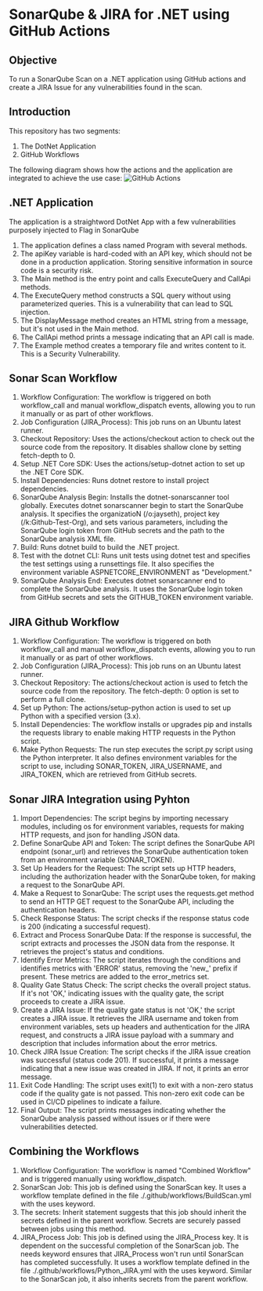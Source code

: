 # SonarQube & JIRA for .NET using GitHub Actions

## Objective
To run a SonarQube Scan on a .NET application using GitHub actions and create a JIRA Issue for any vulnerabilities found in the scan. 

## Introduction
This repository has two segments:
  1. The DotNet Application
  2. GitHub Workflows

The following diagram shows how the actions and the application are integrated to achieve the use case:
![GitHub Actions](https://github.com/jayseth/sample-actions/assets/46541147/37734274-ebca-4626-ac5d-ecd4cc9cbbba)

## .NET Application
The application is a straightword DotNet App with a few vulnerabilities purposely injected to Flag in SonarQube
  1. The application defines a class named Program with several methods.
  2. The apiKey variable is hard-coded with an API key, which should not be done in a production application. Storing   sensitive information in source code is a security risk.
  3. The Main method is the entry point and calls ExecuteQuery and CallApi methods.
  4. The ExecuteQuery method constructs a SQL query without using parameterized queries. This is a vulnerability that   can lead to SQL injection.
  5. The DisplayMessage method creates an HTML string from a message, but it's not used in the Main method.
  6. The CallApi method prints a message indicating that an API call is made.
  7. The Example method creates a temporary file and writes content to it. This is a Security Vulnerability.

## Sonar Scan Workflow
  1. Workflow Configuration:
      The workflow is triggered on both workflow_call and manual workflow_dispatch events, allowing you to run it           manually or as part of other workflows.
  2. Job Configuration (JIRA_Process):
       This job runs on an Ubuntu latest runner.
  3. Checkout Repository:
       Uses the actions/checkout action to check out the source code from the repository. It disables shallow clone          by setting fetch-depth to 0.
  4. Setup .NET Core SDK:
       Uses the actions/setup-dotnet action to set up the .NET Core SDK.
  5. Install Dependencies:
       Runs dotnet restore to install project dependencies.
  6. SonarQube Analysis Begin:
       Installs the dotnet-sonarscanner tool globally.
       Executes dotnet sonarscanner begin to start the SonarQube analysis. It specifies the organizatioN                     (/o:jayseth), project key (/k:Github-Test-Org), and sets various parameters, including the SonarQube login            token from GitHub secrets and the path to the SonarQube analysis XML file.
  7. Build:
       Runs dotnet build to build the .NET project.
  8. Test with the dotnet CLI:
       Runs unit tests using dotnet test and specifies the test settings using a runsettings file. It also specifies         the environment variable ASPNETCORE_ENVIRONMENT as "Development."
  9. SonarQube Analysis End:
        Executes dotnet sonarscanner end to complete the SonarQube analysis. It uses the SonarQube login token from           GitHub secrets and sets the GITHUB_TOKEN environment variable.

## JIRA Github Workflow
  1. Workflow Configuration:
       The workflow is triggered on both workflow_call and manual workflow_dispatch events, allowing you to run it           manually or as part of other workflows.
  2. Job Configuration (JIRA_Process):
       This job runs on an Ubuntu latest runner.
  3. Checkout Repository:
       The actions/checkout action is used to fetch the source code from the repository. The fetch-depth: 0 option is        set to perform a full clone.
  4. Set up Python:
       The actions/setup-python action is used to set up Python with a specified version (3.x).
  5. Install Dependencies:
       The workflow installs or upgrades pip and installs the requests library to enable making HTTP requests in the         Python script.
  6. Make Python Requests:
       The run step executes the script.py script using the Python interpreter. It also defines environment variables        for the script to use, including SONAR_TOKEN, JIRA_USERNAME, and JIRA_TOKEN, which are retrieved from GitHub          secrets.

## Sonar JIRA Integration using Pyhton
  1. Import Dependencies:
       The script begins by importing necessary modules, including os for environment variables, requests for making         HTTP requests, and json for handling JSON data.
  2. Define SonarQube API and Token:
       The script defines the SonarQube API endpoint (sonar_url) and retrieves the SonarQube authentication token            from an environment variable (SONAR_TOKEN).
  3. Set Up Headers for the Request:
       The script sets up HTTP headers, including the authorization header with the SonarQube token, for making a            request to the SonarQube API.
  4. Make a Request to SonarQube:
       The script uses the requests.get method to send an HTTP GET request to the SonarQube API, including the               authentication headers.
  5. Check Response Status:
       The script checks if the response status code is 200 (indicating a successful request).
  6. Extract and Process SonarQube Data:
       If the response is successful, the script extracts and processes the JSON data from the response. It retrieves        the project's status and conditions.
  7. Identify Error Metrics:
       The script iterates through the conditions and identifies metrics with 'ERROR' status, removing the 'new_'            prefix if present. These metrics are added to the error_metrics set.
  8. Quality Gate Status Check:
       The script checks the overall project status. If it's not 'OK,' indicating issues with the quality gate, the          script proceeds to create a JIRA issue.
  9. Create a JIRA Issue:
        If the quality gate status is not 'OK,' the script creates a JIRA issue. It retrieves the JIRA username and           token from environment variables, sets up headers and authentication for the JIRA request, and constructs a           JIRA issue payload with a summary and description that includes information about the error metrics.
  10. Check JIRA Issue Creation:
        The script checks if the JIRA issue creation was successful (status code 201). If successful, it prints a             message indicating that a new issue was created in JIRA. If not, it prints an error message.
  11. Exit Code Handling:
        The script uses exit(1) to exit with a non-zero status code if the quality gate is not passed. This non-zero          exit code can be used in CI/CD pipelines to indicate a failure.
  12. Final Output:
        The script prints messages indicating whether the SonarQube analysis passed without issues or if there were           vulnerabilities detected.

## Combining the Workflows
  1. Workflow Configuration:
       The workflow is named "Combined Workflow" and is triggered manually using workflow_dispatch.
  2. SonarScan Job:
       This job is defined using the SonarScan key.
       It uses a workflow template defined in the file ./.github/workflows/BuildScan.yml with the uses keyword.
  3. The secrets:
     Inherit statement suggests that this job should inherit the secrets defined in the parent workflow. Secrets are       securely passed between jobs using this method.
  4. JIRA_Process Job:
       This job is defined using the JIRA_Process key.
       It is dependent on the successful completion of the SonarScan job. The needs keyword ensures that JIRA_Process        won't run until SonarScan has completed successfully.
       It uses a workflow template defined in the file ./.github/workflows/Python_JIRA.yml with the uses keyword.
       Similar to the SonarScan job, it also inherits secrets from the parent workflow.
     

